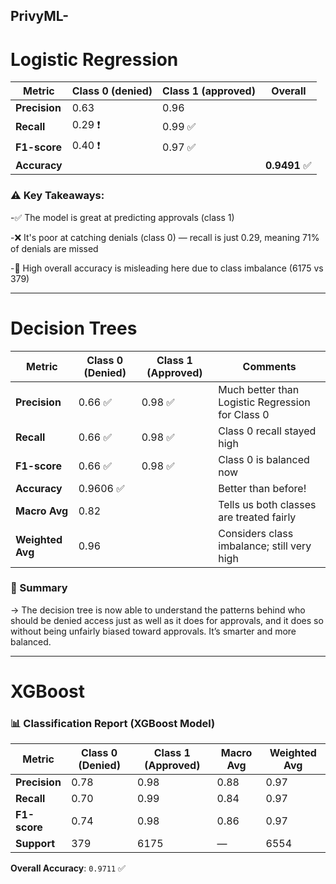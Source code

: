 ## PrivyML-


# Logistic Regression

| Metric        | Class 0 (denied) | Class 1 (approved) | Overall      |
| ------------- | ---------------- | ------------------ | ------------ |
| **Precision** | 0.63             | 0.96               |              |
| **Recall**    | 0.29 ❗️          | 0.99 ✅             |              |
| **F1-score**  | 0.40 ❗️          | 0.97 ✅             |              |
| **Accuracy**  |                  |                    | **0.9491** ✅ |

### ⚠️ Key Takeaways:
-✅ The model is great at predicting approvals (class 1)

-❌ It's poor at catching denials (class 0) — recall is just 0.29, meaning 71% of denials are missed

-🔺 High overall accuracy is misleading here due to class imbalance (6175 vs 379)

---

# Decision Trees

| Metric           | Class 0 (Denied) | Class 1 (Approved) | Comments                                         |
| ---------------- | ---------------- | ------------------ | ------------------------------------------------ |
| **Precision**    | 0.66 ✅           | 0.98 ✅             | Much better than Logistic Regression for Class 0 |
| **Recall**       | 0.66 ✅           | 0.98 ✅             | Class 0 recall stayed high                       |
| **F1-score**     | 0.66 ✅           | 0.98 ✅             | Class 0 is balanced now                          |
| **Accuracy**     | 0.9606 ✅         |                    | Better than before!                              |
| **Macro Avg**    | 0.82             |                    | Tells us both classes are treated fairly         |
| **Weighted Avg** | 0.96             |                    | Considers class imbalance; still very high       |

### 🧠 Summary
-> The decision tree is now able to understand the patterns behind who should be denied access just as well as it does for approvals, and it does so without being unfairly biased toward approvals. It’s smarter and more balanced.

---

# XGBoost

### 📊 Classification Report (XGBoost Model)

| Metric        | Class 0 (Denied) | Class 1 (Approved) | Macro Avg | Weighted Avg |
|---------------|------------------|--------------------|-----------|---------------|
| **Precision** | 0.78             | 0.98               | 0.88      | 0.97          |
| **Recall**    | 0.70             | 0.99               | 0.84      | 0.97          |
| **F1-score**  | 0.74             | 0.98               | 0.86      | 0.97          |
| **Support**   | 379              | 6175               | —         | 6554          |

**Overall Accuracy**: `0.9711` ✅

